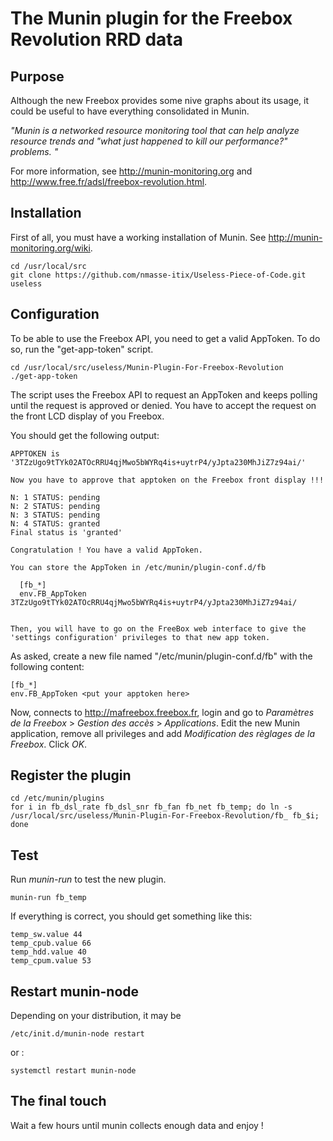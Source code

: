 # The Munin plugin for the Freebox Revolution RRD data

## Purpose

Although the new Freebox provides some nive graphs about its usage, it could be useful to have everything consolidated in Munin. 

_"Munin is a networked resource monitoring tool that can help analyze resource trends and "what just happened to kill our performance?" problems. "_

For more information, see http://munin-monitoring.org and http://www.free.fr/adsl/freebox-revolution.html.

## Installation

First of all, you must have a working installation of Munin. See http://munin-monitoring.org/wiki. 

```
cd /usr/local/src
git clone https://github.com/nmasse-itix/Useless-Piece-of-Code.git useless
```

## Configuration

To be able to use the Freebox API, you need to get a valid AppToken. To do so, run the "get-app-token" script. 

```
cd /usr/local/src/useless/Munin-Plugin-For-Freebox-Revolution
./get-app-token
```

The script uses the Freebox API to request an AppToken and keeps polling until the request is approved or denied. You have to accept the request on the front LCD display of you Freebox. 

You should get the following output: 

```
APPTOKEN is '3TZzUgo9tTYk02ATOcRRU4qjMwo5bWYRq4is+uytrP4/yJpta230MhJiZ7z94ai/'

Now you have to approve that apptoken on the Freebox front display !!!

N: 1 STATUS: pending
N: 2 STATUS: pending
N: 3 STATUS: pending
N: 4 STATUS: granted
Final status is 'granted'

Congratulation ! You have a valid AppToken.

You can store the AppToken in /etc/munin/plugin-conf.d/fb

  [fb_*]
  env.FB_AppToken 3TZzUgo9tTYk02ATOcRRU4qjMwo5bWYRq4is+uytrP4/yJpta230MhJiZ7z94ai/


Then, you will have to go on the FreeBox web interface to give the 'settings configuration' privileges to that new app token.
```

As asked, create a new file named "/etc/munin/plugin-conf.d/fb" with the following content: 
```
[fb_*]
env.FB_AppToken <put your apptoken here>
```
Now, connects to http://mafreebox.freebox.fr, login and go to *Paramètres de la Freebox* > *Gestion des accès* > *Applications*. 
Edit the new Munin application, remove all privileges and add *Modification des règlages de la Freebox*. Click *OK*.

## Register the plugin

```
cd /etc/munin/plugins
for i in fb_dsl_rate fb_dsl_snr fb_fan fb_net fb_temp; do ln -s /usr/local/src/useless/Munin-Plugin-For-Freebox-Revolution/fb_ fb_$i; done
```
## Test 

Run *munin-run* to test the new plugin.

```
munin-run fb_temp
```

If everything is correct, you should get something like this:
```
temp_sw.value 44
temp_cpub.value 66
temp_hdd.value 40
temp_cpum.value 53
```

## Restart munin-node

Depending on your distribution, it may be 
```
/etc/init.d/munin-node restart
```
or :
```
systemctl restart munin-node
```

## The final touch

Wait a few hours until munin collects enough data and enjoy !
